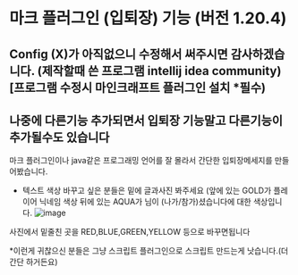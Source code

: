 # 마크 플러그인 (입퇴장) 기능 (버전 1.20.4)
## Config (X)가 아직없으니 수정해서 써주시면 감사하겠습니다. (제작할때 쓴 프로그램 intellij idea community)[프로그램 수정시 마인크래프트 플러그인 설치 *필수)
## 나중에 다른기능 추가되면서 입퇴장 기능말고 다른기능이 추가될수도 있습니다
마크 플러그인이나 java같은 프로그래밍 언어를 잘 몰라서 간단한 입퇴장메세지를 만들어봤습니다.


- 텍스트 색상 바꾸고 싶은 분들은 밑에 글과사진 봐주세요 (앞에 있는 GOLD가 플레이어 닉네임 색상 뒤에 있는 AQUA가 님이 (나가/참가)셨습니다에 대한 색상입니다.
![image](https://github.com/TopPex1/join-and-quit-Minecraft-Plugin/assets/157121992/6fefff99-b5ee-41cd-8d0b-fb7abf6359db)

사진에서 밑줄친 곳을 RED,BLUE,GREEN,YELLOW 등으로 바꾸면됩니다

*이런게 귀찮으신 분들은 그냥 스크립트 플러그인으로 스크립트 만드는게 낫습니다.(더 간단 하거든요)

